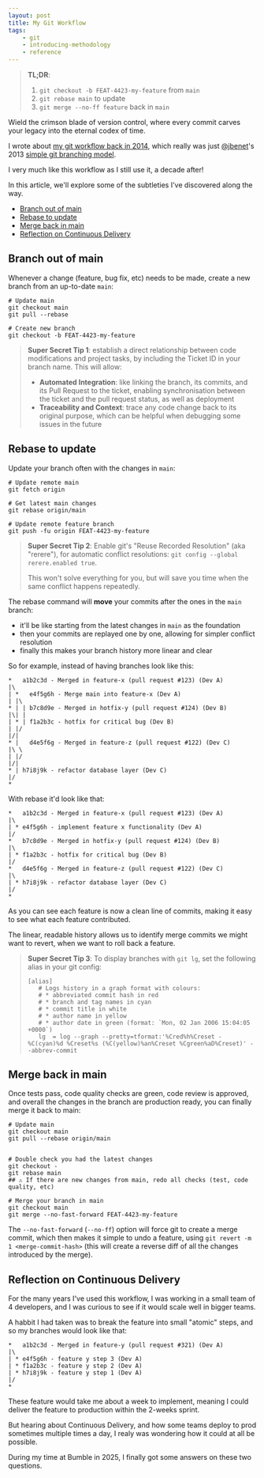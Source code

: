 ```yaml
---
layout: post
title: My Git Workflow
tags:
    - git
    - introducing-methodology
    - reference
---
```


> **TL;DR**:
>
> 1. `git checkout -b FEAT-4423-my-feature` from `main`
> 2. `git rebase main` to update
> 3. `git merge --no-ff feature` back in `main` 

Wield the crimson blade of version control,
where every commit carves your legacy into the eternal codex of time.

I wrote about [my git workflow back in 2014](/2014/12/10/keep-it-simple-and-git.html),
which really was just [@jbenet](https://github.com/jbenet)'s
2013 [simple git branching model](https://gist.github.com/jbenet/ee6c9ac48068889b0912).

I very much like this workflow as I still use it, a decade after!

In this article, we'll explore some of the subtleties I've discovered along the way.

* [Branch out of main](#branch-out-of-main)
* [Rebase to update](#rebase-to-update)
* [Merge back in main](#merge-back-in-main)
* [Reflection on Continuous Delivery](#reflection-on-continuous-delivery)

## Branch out of main

Whenever a change (feature, bug fix, etc) needs to be made,
create a new branch from an up-to-date `main`:

```console
# Update main
git checkout main
git pull --rebase

# Create new branch
git checkout -b FEAT-4423-my-feature
```

> **Super Secret Tip 1**: establish a direct relationship between code modifications and project tasks,
> by including the Ticket ID in your branch name. This will allow:
>
> * **Automated Integration**: like linking the branch, its commits, and its Pull Request
>   to the ticket, enabling synchronisation between the ticket and the pull request status,
>   as well as deployment
> * **Traceability and Context**: trace any code change back to its original purpose,
>   which can be helpful when debugging some issues in the future

## Rebase to update

Update your branch often with the changes in `main`:

```console
# Update remote main
git fetch origin

# Get latest main changes
git rebase origin/main

# Update remote feature branch
git push -fu origin FEAT-4423-my-feature
```

> **Super Secret Tip 2**: Enable git's "Reuse Recorded Resolution" (aka "rerere"),
> for automatic conflict resolutions: `git config --global rerere.enabled true`.
>
> This won't solve everything for you, but will save you time when the same
> conflict happens repeatedly.


The rebase command will **move** your commits after the ones in the `main` branch:

* it'll be like starting from the latest changes in `main` as the foundation
* then your commits are replayed one by one, allowing for simpler conflict resolution
* finally this makes your branch history more linear and clear

So for example, instead of having branches look like this:

```
*   a1b2c3d - Merged in feature-x (pull request #123) (Dev A)
|\
| *   e4f5g6h - Merge main into feature-x (Dev A)
| |\
* | | b7c8d9e - Merged in hotfix-y (pull request #124) (Dev B)
|\| |
| * | f1a2b3c - hotfix for critical bug (Dev B)
| |/
|/|
* |   d4e5f6g - Merged in feature-z (pull request #122) (Dev C)
|\ \
| |/
|/|
* | h7i8j9k - refactor database layer (Dev C)
|/
*
```

With rebase it'd look like that:

```
*   a1b2c3d - Merged in feature-x (pull request #123) (Dev A)
|\
| * e4f5g6h - implement feature x functionality (Dev A)
|/
*   b7c8d9e - Merged in hotfix-y (pull request #124) (Dev B)
|\
| * f1a2b3c - hotfix for critical bug (Dev B)
|/
*   d4e5f6g - Merged in feature-z (pull request #122) (Dev C)
|\
| * h7i8j9k - refactor database layer (Dev C)
|/
*
```

As you can see each feature is now a clean line of commits,
making it easy to see what each feature contributed.

The linear, readable history allows us to identify merge commits we might want to
revert, when we want to roll back a feature.

> **Super Secret Tip 3**: To display branches with `git lg`,
> set the following alias in your git config:
>
> ```
> [alias]
>    # Logs history in a graph format with colours:
>    # * abbreviated commit hash in red
>    # * branch and tag names in cyan
>    # * commit title in white
>    # * author name in yellow
>    # * author date in green (format: `Mon, 02 Jan 2006 15:04:05 +0000`)
>    lg  = log --graph --pretty=tformat:'%Cred%h%Creset -%C(cyan)%d %Creset%s (%C(yellow)%an%Creset %Cgreen%aD%Creset)' --abbrev-commit
> ```

## Merge back in main

Once tests pass, code quality checks are green, code review is approved,
and overall the changes in the branch are production ready,
you can finally merge it back to main:

```console
# Update main
git checkout main
git pull --rebase origin/main


# Double check you had the latest changes
git checkout -
git rebase main
## ⚠️ If there are new changes from main, redo all checks (test, code quality, etc)

# Merge your branch in main
git checkout main
git merge --no-fast-forward FEAT-4423-my-feature
```

The `--no-fast-forward` (`--no-ff`) option will force git to create a merge commit,
which then makes it simple to undo a feature, using `git revert -m 1 <merge-commit-hash>`
(this will create a reverse diff of all the changes introduced by the merge).

## Reflection on Continuous Delivery

For the many years I've used this workflow,
I was working in a small team of 4 developers,
and I was curious to see if it would scale well in bigger teams.

A habbit I had taken was to break the feature into small "atomic" steps,
and so my branches would look like that:

```
*   a1b2c3d - Merged in feature-y (pull request #321) (Dev A)
|\
| * e4f5g6h - feature y step 3 (Dev A)
| * f1a2b3c - feature y step 2 (Dev A)
| * h7i8j9k - feature y step 1 (Dev A)
|/
*
```

These feature would take me about a week to implement,
meaning I could deliver the feature to production within the 2-weeks sprint.

But hearing about Continuous Delivery,
and how some teams deploy to prod sometimes multiple times a day,
I realy was wondering how it could at all be possible.

During my time at Bumble in 2025, I finally got some answers on these two questions.



